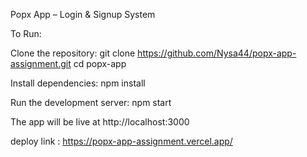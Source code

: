 Popx App – Login & Signup System


To Run:

Clone the repository:
git clone https://github.com/Nysa44/popx-app-assignment.git
cd popx-app


Install dependencies:
npm install


Run the development server:
npm start




The app will be live at http://localhost:3000




deploy link : https://popx-app-assignment.vercel.app/


